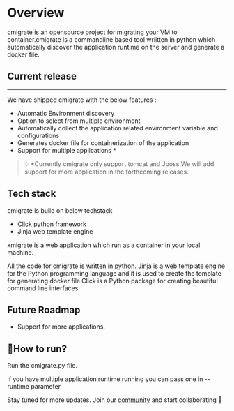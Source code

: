 
# Overview
cmigrate is an opensource project for migrating your VM to container.cmigrate is a commandline based tool wriitten in python which automatically discover the application runtime on the server and generate a docker file.

## Current release
---

We have shipped cmigrate with the below features :

- Automatic Environment discovery
- Option to select from multiple environment 
- Automatically collect the application related environment variable and configurations
- Generates docker file for containerization of the application 
- Support for multiple applications *


> 💡 *Currently cmigrate only support tomcat and Jboss.We will add support for more application in the forthcoming releases.


## Tech stack
cmigrate is build on below techstack
- Click python framework
- Jinja web template engine

xmigrate is a web application which run as a container in your local machine. 

All the code for cmigrate is written in python. Jinja is a web template engine for the Python programming language and it is used to create the template for generating docker file.Click is a Python package for creating beautiful command line interfaces.

## Future Roadmap
- Support for more applications.

## 🚀How to run? 

Run the cmigrate.py file.

if you have multiple application runtime running you can pass one in --runtime parameter.

Stay tuned for more updates. Join our [community](https://xmigrate.slack.com/) and start collaborating 🎉

